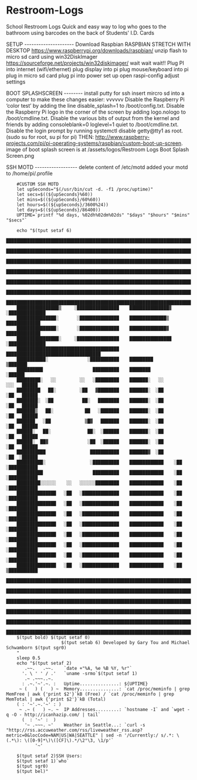 # Restroom-Logs
School Restroom Logs
Quick and easy way to log who goes to the bathroom using barcodes on the back of Students' I.D. Cards

SETUP ---------------------
Download Raspbian RASPBIAN STRETCH WITH DESKTOP https://www.raspberrypi.org/downloads/raspbian/
unzip
flash to micro sd card using win32DiskImager https://sourceforge.net/projects/win32diskimager/
wait
wait
wait!!
Plug PI into internet (wifi/ethernet)
plug display into pi
plug mouse/keyboard into pi
plug in micro sd card
plug pi into power
set up
open raspi-config
adjust settings

BOOT SPLASHSCREEN --------
install putty for ssh
insert mircro sd into a computer to make these changes easier: vvvvvv
Disable the Raspberry Pi ‘color test’ by adding the line disable_splash=1 to /boot/config.txt.
Disable the Raspberry Pi logo in the corner of the screen by adding logo.nologo to /boot/cmdline.txt.
Disable the various bits of output from the kernel and friends by adding consoleblank=0 loglevel=1 quiet to /boot/cmdline.txt.
Disable the login prompt by running systemctl disable getty@tty1 as root. (sudo su for root, su pi for pi)
THEN:
http://www.raspberry-projects.com/pi/pi-operating-systems/raspbian/custom-boot-up-screen.
image of boot splash screen is at /assets/logos/Restroom Logs Boot Splash Screen.png

SSH MOTD ------------------
delete content of /etc/motd
added your motd to /home/pi/.profile

		#CUSTOM SSH MOTD
		let upSeconds="$(/usr/bin/cut -d. -f1 /proc/uptime)"
		let secs=$((${upSeconds}%60))
		let mins=$((${upSeconds}/60%60))
		let hours=$((${upSeconds}/3600%24))
		let days=$((${upSeconds}/86400))
		UPTIME=`printf "%d days, %02dh%02dm%02ds" "$days" "$hours" "$mins" "$secs"`

		echo "$(tput setaf 6)
		███████████████████████████████████████████████████████████████████████████████
		███████████████████████████████████████████████████████████████████████████████
		███████████████████████████████████████████████████████████████████████████████
		███████████████████████████████████████████████████████████████████████████████
		███████████████████████████████████████████████████████████████████████████████
		███████████████████████████████████████████████████████████████████████████████
		███████████████████████████████████████████████████████████████████████████████
		████████████████▒     ░████████████████    ███████████████▓     ░██████████████
		███████████████░       ░███████████████    ██████████████▒        █████████████
		███████████████░       ░███████████████    ██████████████▓        █████████████
		████████████████░     ░████████████████    ████████████████     ░██████████████
		███████████████████████████████████████    ████████████████████████████████████
		███████████░               ░███████████    █████████                   ▒███████
		██████████                   ██████████    ████████                     ░██████
		█████████░   ░░         ░░   ░█████████    ███████░   ░░           ░░░   ██████
		█████████   ██░         ░██   ▓████████    ███████░  ░██           ░██   ██████
		████████░  ░██           ██░   ████████    ███████░  ░██           ░██   ██████
		███████▒   ██░            ██   ░███████    ███████░  ░██           ░██   ██████
		███████   ░██             ▒█▓   ███████    ███████░  ░██           ░██   ██████
		██████░   ██░              ██░  ░██████    ███████░  ░██           ░██   ██████
		██████░  ██▓               ░██  ░██████    ███████░  ░██           ░██   ██████
		███████████                 ███████████    ███████▓  ░██           ░██  ░██████
		██████████░                 ░██████████    █████████████    ░██    ░███████████
		██████████                   ██████████    █████████████    ░██    ░███████████
		█████████░░░░░░    ░░   ░░░░░░█████████    █████████████    ░██    ░███████████
		███████████████   ░██   ░██████████████    █████████████    ░██    ░███████████
		███████████████   ░██   ░██████████████    █████████████    ░██    ░███████████
		███████████████   ░██   ░██████████████    █████████████    ░██    ░███████████
		███████████████   ░██   ░██████████████    █████████████    ░██    ░███████████
		███████████████   ░██   ░██████████████    █████████████    ░██    ░███████████
		███████████████   ░██   ░██████████████    █████████████    ░██    ░███████████
		███████████████   ░██   ░██████████████    █████████████    ░██    ░███████████
		███████████████   ░██   ░██████████████    █████████████    ░██    ▒███████████
		███████████████████████████████████████████████████████████████████████████████
		███████████████████████████████████████████████████████████████████████████████
		███████████████████████████████████████████████████████████████████████████████
		███████████████████████████████████████████████████████████████████████████████
		███████████████████████████████████████████████████████████████████████████████
		███████████████████████████████████████████████████████████████████████████████
		$(tput bold) $(tput setaf 0)
						 $(tput setab 6) Developed by Gary Tou and Michael Schwamborn $(tput sgr0)
		"
		sleep 0.5
		echo "$(tput setaf 2)
		   .~~.   .~~.    `date +"%A, %e %B %Y, %r"`
		  '. \ ' ' / .'   `uname -srmo`$(tput setaf 1)
		   .~ .~~~..~.    
		  : .~.'~'.~. :   Uptime...............: ${UPTIME}
		 ~ (   ) (   ) ~  Memory...............: `cat /proc/meminfo | grep MemFree | awk {'print $2'}`kB (Free) / `cat /proc/meminfo | grep MemTotal | awk {'print $2'}`kB (Total)
		( : '~'.~.'~' : ) 
		 ~ .~ (   ) ~. ~  IP Addresses.........: `hostname -I` and `wget -q -O - http://icanhazip.com/ | tail`
		  (  : '~' :  )   
		   '~ .~~~. ~'    Weather in Seattle...: `curl -s "http://rss.accuweather.com/rss/liveweather_rss.asp?metric=0&locCode=NAM|US|WA|SEATTLE" | sed -n '/Currently:/ s/.*: \(.*\): \([0-9]*\)\([CF]\).*/\2°\3, \1/p'`
			   '~'
			   
		$(tput setaf 2)SSH Users:
		$(tput setaf 1)`who`
		$(tput sgr0)
		$(tput bel)"
